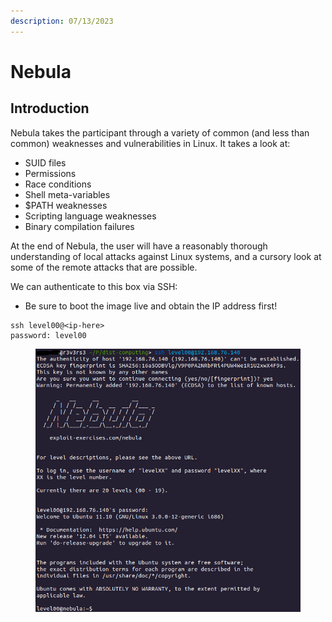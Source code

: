 ```yaml
---
description: 07/13/2023
---
```


# Nebula

## Introduction

Nebula takes the participant through a variety of common (and less than common) weaknesses and vulnerabilities in Linux. It takes a look at:

* SUID files
* Permissions
* Race conditions
* Shell meta-variables
* $PATH weaknesses
* Scripting language weaknesses
* Binary compilation failures

At the end of Nebula, the user will have a reasonably thorough understanding of local attacks against Linux systems, and a cursory look at some of the remote attacks that are possible.

We can authenticate to this box via SSH:

* Be sure to boot the image live and obtain the IP address first!

```
ssh level00@<ip-here>
password: level00
```

<figure><img src="../../.gitbook/assets/image (2) (13).png" alt=""><figcaption></figcaption></figure>
